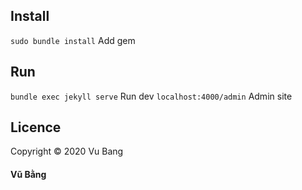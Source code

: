 
## Install

`sudo bundle install` Add gem

## Run 

`bundle exec jekyll serve` Run dev 
`localhost:4000/admin` Admin site 

## Licence

Copyright &copy; 2020 Vu Bang

#### Vũ Bằng